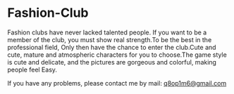 # Fashion-Club

Fashion clubs have never lacked talented people. If you want to be a member of the club, you must show real strength.To be the best in the professional field, Only then have the chance to enter the club.Cute and cute, mature and atmospheric characters for you to choose.The game style is cute and delicate, and the pictures are gorgeous and colorful, making people feel Easy.

If you have any problems, please contact me by mail: q8op1m6@gmail.com
